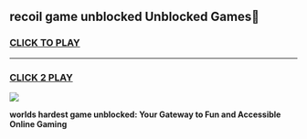 
## recoil game unblocked Unblocked Games👋
<h3>
<a href="https://premium.freeplayer.one?title=recoil_game_unblocked&ref=16F">CLICK TO PLAY</a></h3>
<hr>

<h3>
<a href="https://premium.freeplayer.one?title=recoil_game_unblocked&ref=16F">CLICK 2 PLAY</a>
  
</h3>

<a href="https://premium.freeplayer.one?title=recoil_game_unblocked&ref=16F/"><img src="https://clearcache.store/games.png"></a>


**worlds hardest game unblocked: Your Gateway to Fun and Accessible Online Gaming**
